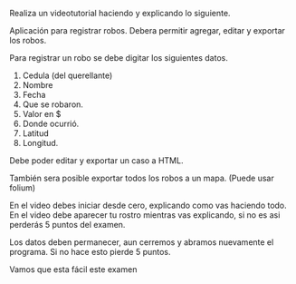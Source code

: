 Realiza un videotutorial haciendo y explicando lo siguiente. 

Aplicación para registrar robos. Debera permitir agregar, editar y exportar los robos. 

Para registrar un robo se debe digitar los siguientes datos.

1) Cedula (del querellante) 
2) Nombre
3) Fecha
4) Que se robaron. 
5) Valor en $
6) Donde ocurrió. 
7) Latitud
8) Longitud.

Debe poder editar y exportar un caso a HTML. 

También sera posible exportar todos los robos a un mapa. (Puede usar folium) 

En el video debes iniciar desde cero, explicando como vas haciendo todo. En el video debe aparecer tu rostro mientras vas explicando, si no es asi perderás 5 puntos del examen. 

Los datos deben permanecer, aun cerremos y abramos nuevamente el programa. Si no hace esto pierde 5 puntos.

Vamos que esta fácil este examen
